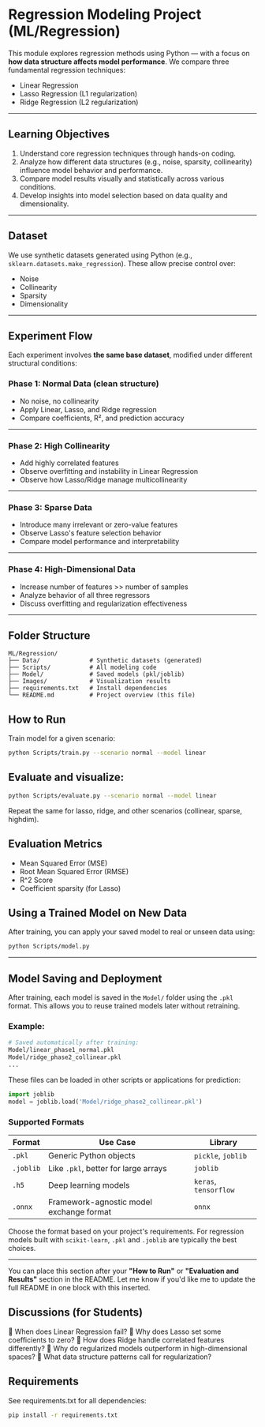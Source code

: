 #  Regression Modeling Project (ML/Regression)

This module explores regression methods using Python — with a focus on **how data structure affects model performance**. We compare three fundamental regression techniques:

- Linear Regression
- Lasso Regression (L1 regularization)
- Ridge Regression (L2 regularization)

---

##  Learning Objectives

1. Understand core regression techniques through hands-on coding.
2. Analyze how different data structures (e.g., noise, sparsity, collinearity) influence model behavior and performance.
3. Compare model results visually and statistically across various conditions.
4. Develop insights into model selection based on data quality and dimensionality.

---

##  Dataset

We use synthetic datasets generated using Python (e.g., `sklearn.datasets.make_regression`). These allow precise control over:

- Noise
- Collinearity
- Sparsity
- Dimensionality

---

##  Experiment Flow

Each experiment involves **the same base dataset**, modified under different structural conditions:

###  Phase 1: Normal Data (clean structure)

- No noise, no collinearity
- Apply Linear, Lasso, and Ridge regression
- Compare coefficients, R², and prediction accuracy

---

###  Phase 2: High Collinearity

- Add highly correlated features
- Observe overfitting and instability in Linear Regression
- Observe how Lasso/Ridge manage multicollinearity

---

###  Phase 3: Sparse Data

- Introduce many irrelevant or zero-value features
- Observe Lasso's feature selection behavior
- Compare model performance and interpretability

---

###  Phase 4: High-Dimensional Data

- Increase number of features >> number of samples
- Analyze behavior of all three regressors
- Discuss overfitting and regularization effectiveness

---

##  Folder Structure

```text
ML/Regression/
├── Data/              # Synthetic datasets (generated)
├── Scripts/           # All modeling code
├── Model/             # Saved models (pkl/joblib)
├── Images/            # Visualization results
├── requirements.txt   # Install dependencies
└── README.md          # Project overview (this file)
```

##  How to Run
Train model for a given scenario:

```bash
python Scripts/train.py --scenario normal --model linear
```

## Evaluate and visualize:
```bash
python Scripts/evaluate.py --scenario normal --model linear
```

Repeat the same for lasso, ridge, and other scenarios (collinear, sparse, highdim).

## Evaluation Metrics
- Mean Squared Error (MSE)
- Root Mean Squared Error (RMSE)
- R^2 Score
- Coefficient sparsity (for Lasso)


## Using a Trained Model on New Data

After training, you can apply your saved model to real or unseen data using:

```bash
python Scripts/model.py
```
---

##  Model Saving and Deployment

After training, each model is saved in the `Model/` folder using the `.pkl` format. This allows you to reuse trained models later without retraining.

### Example:

```bash
# Saved automatically after training:
Model/linear_phase1_normal.pkl
Model/ridge_phase2_collinear.pkl
...
```

These files can be loaded in other scripts or applications for prediction:

```python
import joblib
model = joblib.load('Model/ridge_phase2_collinear.pkl')
```

### Supported Formats

| Format    | Use Case                                 | Library               |
| --------- | ---------------------------------------- | --------------------- |
| `.pkl`    | Generic Python objects                   | `pickle`, `joblib`    |
| `.joblib` | Like `.pkl`, better for large arrays     | `joblib`              |
| `.h5`     | Deep learning models                     | `keras`, `tensorflow` |
| `.onnx`   | Framework-agnostic model exchange format | `onnx`                |

Choose the format based on your project's requirements. For regression models built with `scikit-learn`, `.pkl` and `.joblib` are typically the best choices.

---

You can place this section after your **"How to Run"** or **"Evaluation and Results"** section in the README. Let me know if you'd like me to update the full README in one block with this inserted.



























## Discussions (for Students)
🔹 When does Linear Regression fail?
🔹 Why does Lasso set some coefficients to zero?
🔹 How does Ridge handle correlated features differently?
🔹 Why do regularized models outperform in high-dimensional spaces?
🔹 What data structure patterns call for regularization?

## Requirements
See requirements.txt for all dependencies:
```bash
pip install -r requirements.txt
```
